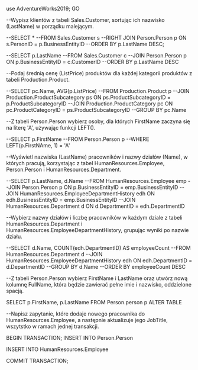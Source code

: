 use AdventureWorks2019;
GO

--Wypisz klientów z tabeli Sales.Customer, sortując ich nazwisko (LastName) w porządku malejącym.

--SELECT * 
--FROM Sales.Customer s
--RIGHT JOIN Person.Person p ON s.PersonID = p.BusinessEntityID 
--ORDER BY p.LastName DESC;



--SELECT p.LastName
--FROM Sales.Customer c
--JOIN Person.Person p ON p.BusinessEntityID = c.CustomerID
--ORDER BY p.LastName DESC




--Podaj średnią cenę (ListPrice) produktów dla każdej kategorii produktów z tabeli Production.Product.

--SELECT pc.Name, AVG(p.ListPrice)
--FROM Production.Product p
--JOIN Production.ProductSubcategory ps ON ps.ProductSubcategoryID = p.ProductSubcategoryID
--JOIN Production.ProductCategory pc ON pc.ProductCategoryID = ps.ProductSubcategoryID
--GROUP BY pc.Name





--Z tabeli Person.Person wybierz osoby, dla których FirstName zaczyna się na literę 'A', używając funkcji LEFT().

--SELECT p.FirstName
--FROM Person.Person p
--WHERE LEFT(p.FirstNAme, 1) = 'A'






--Wyświetl nazwiska (LastName) pracowników i nazwy działów (Name), w których pracują, korzystając z tabel HumanResources.Employee, Person.Person i HumanResources.Department.

--SELECT p.LastName, d.Name
--FROM HumanResources.Employee emp
--JOIN Person.Person p ON p.BusinessEntityID = emp.BusinessEntityID
--JOIN HumanResources.EmployeeDepartmentHistory edh ON edh.BusinessEntityID = emp.BusinessEntityID
--JOIN HumanResources.Department d ON d.DepartmentID = edh.DepartmentID






--Wybierz nazwy działów i liczbę pracowników w każdym dziale z tabeli HumanResources.Department i HumanResources.EmployeeDepartmentHistory, grupując wyniki po nazwie działu.

--SELECT d.Name, COUNT(edh.DepartmentID) AS employeeCount
--FROM HumanResources.Department d
--JOIN HumanResources.EmployeeDepartmentHistory edh ON edh.DepartmentID = d.DepartmentID
--GROUP BY d.Name
--ORDER BY employeeCount DESC








--Z tabeli Person.Person wybierz FirstName i LastName oraz utwórz nową kolumnę FullName, która będzie zawierać pełne imie i nazwisko, oddzielone spacją.

SELECT p.FirstName, p.LastName
FROM Person.person p
ALTER TABLE 






--Napisz zapytanie, które dodaje nowego pracownika do HumanResources.Employee, a następnie aktualizuje jego JobTitle, wszytstko w ramach jednej transakcji.

BEGIN TRANSACTION;
INSERT INTO Person.Person

INSERT INTO HumanResources.Employee

COMMIT TRANSACTION;
